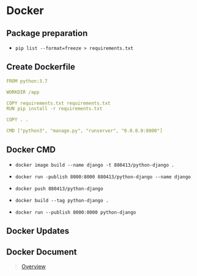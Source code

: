 # Docker

## Package preparation
- `pip list --format=freeze > requirements.txt`

## Create Dockerfile
```yml
FROM python:3.7

WORKDIR /app

COPY requirements.txt requirements.txt
RUN pip install -r requirements.txt

COPY . .

CMD ["python3", "manage.py", "runserver", "0.0.0.0:8000"]
```

## Docker CMD
- `docker image build --name django -t 880413/python-django .`
- `docker run -publish 8000:8000 880413/python-django --name django`
- `docker push 880413/python-django`

- `docker build --tag python-django .`
- `docker run --publish 8000:8000 python-django`

## Docker Updates

## Docker Document
> [Overview](https://docs.docker.com/get-started/overview/)